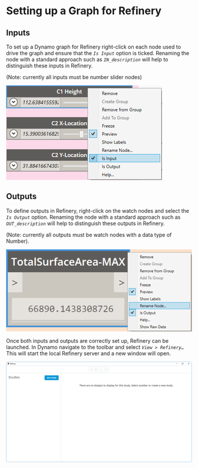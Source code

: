 # Setting up a Graph for Refinery

## Inputs

To set up a Dynamo graph for Refinery right-click on each node used to drive the graph and ensure that the _`Is Input`_ option is ticked. Renaming the node with a standard approach such as _`IN_description`_ will help to distinguish these inputs in Refinery.

\(Note: currently all inputs must be number slider nodes\)

![](../.gitbook/assets/setting1.png)

## Outputs

To define outputs in Refinery, right-click on the watch nodes and select the _`Is Output`_ option. Renaming the node with a standard approach such as _`OUT_description`_ will help to distinguish these outputs in Refinery.

\(Note: currently all outputs must be watch nodes with a data type of Number\).

![](../.gitbook/assets/setting2%20%281%29.png)

Once both inputs and outputs are correctly set up, Refinery can be launched. In Dynamo navigate to the toolbar and select _`View > Refinery…`_ This will start the local Refinery server and a new window will open.

![](../.gitbook/assets/setting3%20%281%29.png)


